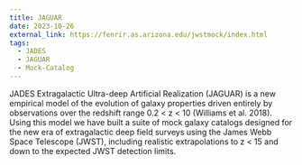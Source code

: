 ```yaml
---
title: JAGUAR
date: 2023-10-26
external_link: https://fenrir.as.arizona.edu/jwstmock/index.html
tags:
  - JADES
  - JAGUAR
  - Mock-Catalog
---
```


JADES Extragalactic Ultra-deep Artificial Realization (JAGUAR) is a new empirical model of the evolution of galaxy properties driven entirely by observations over the redshift range 0.2 < z < 10 (Williams et al. 2018). Using this model we have built a suite of mock galaxy catalogs designed for the new era of extragalactic deep field surveys using the James Webb Space Telescope (JWST), including realistic extrapolations to z < 15 and down to the expected JWST detection limits.
<!--more-->

